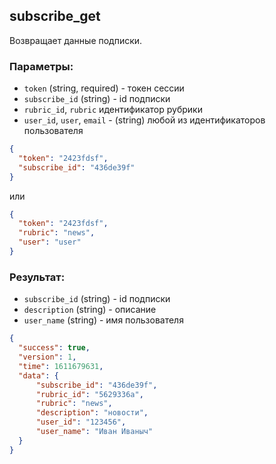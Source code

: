 ## subscribe_get
Возвращает данные подписки.

### Параметры:
- ```token``` (string, required) - токен сессии
- ```subscribe_id``` (string) - id подписки 
- ```rubric_id```, ```rubric``` идентификатор рубрики
- ```user_id```, ```user```, ```email``` - (string) любой из идентификаторов пользователя



```json
{
  "token": "2423fdsf",
  "subscribe_id": "436de39f"
}
```
или
```json
{
  "token": "2423fdsf",
  "rubric": "news",
  "user": "user"
}
```

### Результат:
- ```subscribe_id``` (string) - id подписки 
- ```description``` (string) - описание
- ```user_name``` (string) - имя пользователя
```json
{
  "success": true,
  "version": 1,
  "time": 1611679631,
  "data": {
      "subscribe_id": "436de39f",
      "rubric_id": "5629336a", 
      "rubric": "news", 
      "description": "новости",
      "user_id": "123456",
      "user_name": "Иван Иваныч"
  }
}
```

